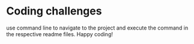 
# Coding challenges

use command line to navigate to the project and execute the command in the respective readme files. Happy coding!

